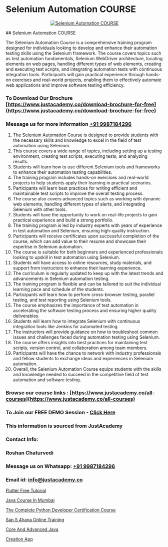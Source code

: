 # Selenium Automation COURSE

<p align="center">
  <a href="https://justacademy.co/program-detail/software-testing">
    <img src="https://justacademy.co/storage2/program_images/1704700438.webp" alt="Selenium Automation COURSE">
  </a>
</p>
## Selenium Automation COURSE

The Selenium Automation Course is a comprehensive training program designed for individuals looking to develop and enhance their automation testing skills using the Selenium framework. The course covers topics such as test automation fundamentals, Selenium WebDriver architecture, locating elements on web pages, handling different types of web elements, creating and executing test scripts, and integrating automation tests with continuous integration tools. Participants will gain practical experience through hands-on exercises and real-world projects, enabling them to effectively automate web applications and improve software testing efficiency.
### To Download Our Brochure [https://www.justacademy.co/download-brochure-for-free](https://www.justacademy.co/download-brochure-for-free)
### Message us for more information [+91 9987184296](https://api.whatsapp.com/send?phone=919987184296)
1) The Selenium Automation Course is designed to provide students with the necessary skills and knowledge to excel in the field of test automation using Selenium.
2) This course covers a wide range of topics, including setting up a testing environment, creating test scripts, executing tests, and analyzing results.
3) Students will learn how to use different Selenium tools and frameworks to enhance their automation testing capabilities.
4) The training program includes hands-on exercises and real-world projects to help students apply their learning in practical scenarios.
5) Participants will learn best practices for writing efficient and maintainable test scripts to improve the overall testing process.
6) The course also covers advanced topics such as working with dynamic web elements, handling different types of alerts, and integrating Selenium with other tools.
7) Students will have the opportunity to work on real-life projects to gain practical experience and build a strong portfolio.
8) The training program is led by industry experts with years of experience in test automation and Selenium, ensuring high-quality instruction.
9) Participants will receive certificates upon successful completion of the course, which can add value to their resume and showcase their expertise in Selenium automation.
10) The course is suitable for both beginners and experienced professionals looking to upskill in test automation using Selenium.
11) Students will have access to online resources, study materials, and support from instructors to enhance their learning experience.
12) The curriculum is regularly updated to keep up with the latest trends and advancements in Selenium automation testing.
13) The training program is flexible and can be tailored to suit the individual learning pace and schedule of the students.
14) Participants will learn how to perform cross-browser testing, parallel testing, and test reporting using Selenium tools.
15) The course emphasizes the importance of test automation in accelerating the software testing process and ensuring higher quality deliverables.
16) Students will learn how to integrate Selenium with continuous integration tools like Jenkins for automated testing.
17) The instructors will provide guidance on how to troubleshoot common issues and challenges faced during automation testing using Selenium.
18) The course offers insights into best practices for maintaining test scripts, version control, and collaboration among team members.
19) Participants will have the chance to network with industry professionals and fellow students to exchange ideas and experiences in Selenium automation.
20) Overall, the Selenium Automation Course equips students with the skills and knowledge needed to succeed in the competitive field of test automation and software testing.

### Browse our course links : [https://www.justacademy.co/all-courses](https://www.justacademy.co/all-courses) 
### To Join our FREE DEMO Session - [Click Here](https://www.justacademy.co/register-for-course-demo)


### This information is sourced from JustAcademy
### Contact Info:
### Roshan Chaturvedi
### Message us on Whatsapp: [+91 9987184296](https://api.whatsapp.com/send?phone=919987184296)
### Email id: [info@justacademy.co](mailto:info@justacademy.co)
                
[Flutter Free Tutorial](https://www.linkedin.com/pulse/flutter-free-tutorial-justacademy-mumbai-jrizc/)

[Java Course In Mumbai](https://www.linkedin.com/pulse/java-course-mumbai-justacademy-chandigarh-as6ee/)

[The Complete Python Developer Certification Course](https://medium.com/@ranepooja/the-complete-python-developer-certification-course-e0928386f811)

[Sap S 4hana Online Training](https://medium.com/@sagarawat89/sap-s-4hana-online-training-3911fc666b17)

[Core And Advanced Java](https://justacademyin.github.io/justacademy/core-and-advanced-java)

[Creation App](https://justacademyin.github.io/justacademy/creation-app)

